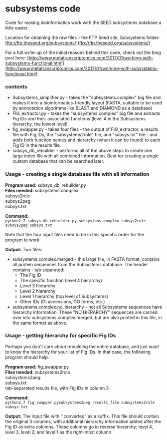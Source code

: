 # subsystems code
Code for making bioinformatics work with the SEED subsystems database a little easier.

Location for obtaining the raw files - the FTP Seed site, Subsystems folder: [ftp://ftp.theseed.org/subsystems/](ftp://ftp.theseed.org/subsystems/)

For a full write-up of the initial reasons behind this code, check out the blog post here: [http://www.metatranscriptomics.com/2017/01/working-with-subsystems-functional.html](http://www.metatranscriptomics.com/2017/01/working-with-subsystems-functional.html)

### contents
* Subsystems_simplifier.py - takes the "subsystems.complex" big file and makes it into a bioinformatics-friendly layout (FASTA, suitable to be used by annnotation algorithms like BLAST and DIAMOND as a database)
* FIG_extractor.py - takes the "subsystems.complex" big file and extracts Fig IDs and their associated functions (level 4 in the Subsystems hierarchy, the lowest level)
* fig_swapper.py - takes four files - the output of FIG_extractor, a results file with Fig IDs, the "subsystems2role" file, and "subsys.txt" file - and adds both function names and hierarchy (when it can be found) to each Fig ID in the results file.
* subsys_db_rebuilder - performs all of the above steps to create one large index file with all combined information.  Best for creating a single custom database that can be searched later.

### Usage - creating a single database file with all information
**Program used:** 	subsys_db_rebuilder.py    
**Files needed:**	subsystems.complex    
			subsys2role    
			subsys2peg    
			subsys.txt


**Command:**    
    `python2.7 subsys_db_rebuilder.py subsystems.complex subsys2role subsys2peg subsys.txt`

Note that the four input files need to be in this specific order for the program to work.

**Output:** Two files:    

* subsystems.complex.merged - this large file, in FASTA format, contains all protein sequences from the Subsystems database.  The header contains - tab separated:
	* The Fig ID
	* The specific function (level 4 hierarchy)
	* Level 3 hierarchy
	* Level 2 hierarchy
	* Level 1 hierarchy (top level of Subsystems)
	* Other IDs (GI accessions, GO terms, etc.)
* subsystems.complex.no_hierarchy - not all Subsystems sequences have hierarchy information.  These "NO HIERARCHY" sequences are carried over into subsystems.complex.merged, but are also printed in this file, in the same format as above.

### Usage - getting hierarchy for specific Fig IDs
Perhaps you don't care about rebuilding the entire database, and just want to know the hierarchy for your list of Fig IDs.  In that case, the following program should help.

**Program used:**	fig_swapper.py   
**Files needed:**	subsystems2role    
			subsystems2peg    
			subsys.txt    
			tab-separated results file, with Fig IDs in column 3

**Command:**    
    `python2.7 fig_swapper.pysubsystems2peg results_file subsystems2role subsys.txt`

**Output:**  The input file with ".converted" as a suffix.  This file should contain the original 3 columns, with additional hierarchy information added after the Fig ID as extra columns.  These columns go in reverse hierarchy; level 4, level 3, level 2, and level 1 as the right-most column.
